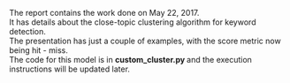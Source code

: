 
The report contains the work done on May 22, 2017.  <br>
It has details about the close-topic clustering algorithm for keyword detection. <br>
The presentation has just a couple of examples, with the score metric now being hit - miss. <br>
The code for this model is in <b> custom_cluster.py </b> and the execution instructions will be updated later.
